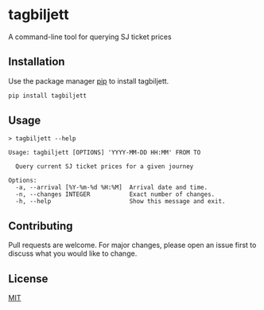 # tagbiljett

A command-line tool for querying SJ ticket prices

## Installation

Use the package manager [pip](https://pip.pypa.io/en/stable/) to install tagbiljett.

```bash
pip install tagbiljett
```

## Usage

```
> tagbiljett --help

Usage: tagbiljett [OPTIONS] 'YYYY-MM-DD HH:MM' FROM TO

  Query current SJ ticket prices for a given journey

Options:
  -a, --arrival [%Y-%m-%d %H:%M]  Arrival date and time.
  -n, --changes INTEGER           Exact number of changes.
  -h, --help                      Show this message and exit.
```

## Contributing

Pull requests are welcome. For major changes, please open an issue first
to discuss what you would like to change.

## License

[MIT](https://github.com/jwindhager/tagbiljett/blob/main/LICENSE)
